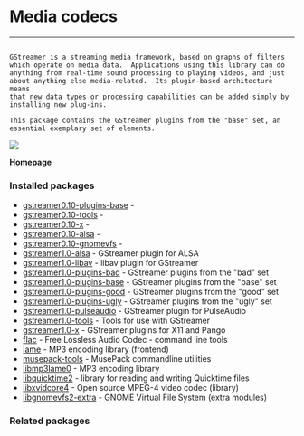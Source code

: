 # Media codecs

____

```

GStreamer is a streaming media framework, based on graphs of filters
which operate on media data.  Applications using this library can do
anything from real-time sound processing to playing videos, and just
about anything else media-related.  Its plugin-based architecture means
that new data types or processing capabilities can be added simply by
installing new plug-ins.

This package contains the GStreamer plugins from the "base" set, an
essential exemplary set of elements.

```

![](https://screenshots.debian.net/thumbnail/gstreamer0.10-plugins-base/)


 **[Homepage](http://gstreamer.freedesktop.org)**

### Installed packages

* [gstreamer0.10-plugins-base](https://packages.debian.org/stretch/gstreamer0.10-plugins-base) - 
* [gstreamer0.10-tools](https://packages.debian.org/stretch/gstreamer0.10-tools) - 
* [gstreamer0.10-x](https://packages.debian.org/stretch/gstreamer0.10-x) - 
* [gstreamer0.10-alsa](https://packages.debian.org/stretch/gstreamer0.10-alsa) - 
* [gstreamer0.10-gnomevfs](https://packages.debian.org/stretch/gstreamer0.10-gnomevfs) - 
* [gstreamer1.0-alsa](https://packages.debian.org/stretch/gstreamer1.0-alsa) - GStreamer plugin for ALSA
* [gstreamer1.0-libav](https://packages.debian.org/stretch/gstreamer1.0-libav) - libav plugin for GStreamer
* [gstreamer1.0-plugins-bad](https://packages.debian.org/stretch/gstreamer1.0-plugins-bad) - GStreamer plugins from the "bad" set
* [gstreamer1.0-plugins-base](https://packages.debian.org/stretch/gstreamer1.0-plugins-base) - GStreamer plugins from the "base" set
* [gstreamer1.0-plugins-good](https://packages.debian.org/stretch/gstreamer1.0-plugins-good) - GStreamer plugins from the "good" set
* [gstreamer1.0-plugins-ugly](https://packages.debian.org/stretch/gstreamer1.0-plugins-ugly) - GStreamer plugins from the "ugly" set
* [gstreamer1.0-pulseaudio](https://packages.debian.org/stretch/gstreamer1.0-pulseaudio) - GStreamer plugin for PulseAudio
* [gstreamer1.0-tools](https://packages.debian.org/stretch/gstreamer1.0-tools) - Tools for use with GStreamer
* [gstreamer1.0-x](https://packages.debian.org/stretch/gstreamer1.0-x) - GStreamer plugins for X11 and Pango
* [flac](https://packages.debian.org/stretch/flac) - Free Lossless Audio Codec - command line tools
* [lame](https://packages.debian.org/stretch/lame) - MP3 encoding library (frontend)
* [musepack-tools](https://packages.debian.org/stretch/musepack-tools) - MusePack commandline utilities
* [libmp3lame0](https://packages.debian.org/stretch/libmp3lame0) - MP3 encoding library
* [libquicktime2](https://packages.debian.org/stretch/libquicktime2) - library for reading and writing Quicktime files
* [libxvidcore4](https://packages.debian.org/stretch/libxvidcore4) - Open source MPEG-4 video codec (library)
* [libgnomevfs2-extra](https://packages.debian.org/stretch/libgnomevfs2-extra) - GNOME Virtual File System (extra modules)

### Related packages

<sub>  </sub>
